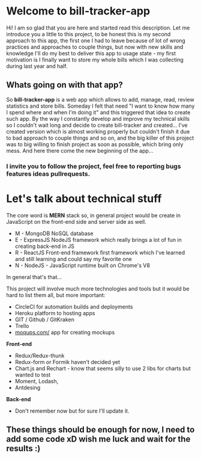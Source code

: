 # Welcome to bill-tracker-app

Hi! I am so glad that you are here and started read this description. Let me introduce you a little to this project, to be honest this is my second approach to this app, the first one I had to leave because of lot of wrong practices and approaches to couple things, but now with new skills and knowledge I'll do my best to deliver this app to usage state - my first motivation is I finally want to store my whole bills which I was collecting during last year and half.

## Whats going on with that app?

So **bill-tracker-app** is a web app which allows to add, manage, read, review statistics and store bills. Someday I felt that need "I want to know how many I spend where and when I'm doing it" and this triggered that idea to create such app. By the way I constantly develop and improve my technical skills so I couldn't wait long and decide to create bill-tracker and created... I've created version which is almost working properly but couldn't finish it due to bad approach to couple things and so on, and the big killer of this project was to big willing to finish project as soon as possible, which bring only mess. And here there come the new beginning of the app...

### I invite you to follow the project, feel free to reporting bugs features ideas pullrequests.

# Let's talk about technical stuff

The core word is **MERN** stack so, in general project would be create in JavaScript on the front-end side and server side as well.

- M - MongoDB NoSQL database
- E - ExpressJS NodeJS framework which really brings a lot of fun in creating back-end in JS
- R - ReactJS Front-end framework first framework which I've learned and still learning and could say my favorite one
- N - NodeJS - JavaScript runtime built on Chrome's V8

In general that's that...

This project will involve much more technologies and tools but it would be hard to list them all, but more important:

- CircleCI for automation builds and deployments
- Heroku platform to hosting apps
- GIT / Github / GitKraken
- Trello
- [moqups.com/](https://moqups.com/) app for creating mockups

**Front-end**

- Redux/Redux-thunk
- Redux-form or Formik haven't decided yet
- Chart.js and Rechart - know that seems silly to use 2 libs for charts but wanted to test
- Moment, Lodash,
- Antdesing

**Back-end**

- Don't remember now but for sure I'll update it.

## These things should be enough for now, I need to add some code xD wish me luck and wait for the results :)
